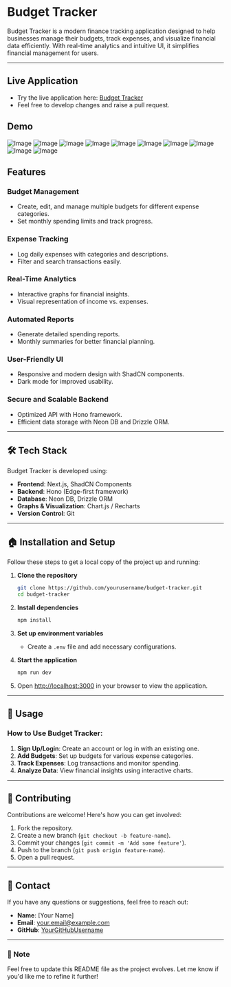 # Budget Tracker  

Budget Tracker is a modern finance tracking application designed to help businesses manage their budgets, track expenses, and visualize financial data efficiently. With real-time analytics and intuitive UI, it simplifies financial management for users.  

---  
## Live Application  
- Try the live application here: [Budget Tracker](https://spendr-eosin.vercel.app/)  
- Feel free to develop changes and raise a pull request.  

## Demo  
![Image](https://github.com/user-attachments/assets/e376aa42-80c3-4ba3-a1f5-e102f8fe4b50)
![Image](https://github.com/user-attachments/assets/41949f3b-8ea7-4638-9104-e6f1cd40528c)
![Image](https://github.com/user-attachments/assets/8bcb30e5-e478-4182-b9e2-c58c2650e0a6)
![Image](https://github.com/user-attachments/assets/5eb075cb-328f-4b16-8159-12247d0012a9)
![Image](https://github.com/user-attachments/assets/0e957b80-2e76-4c44-8964-771696cb1384)
![Image](https://github.com/user-attachments/assets/698e2d1d-289e-4c48-b7ea-8381a9ba1f4d)
![Image](https://github.com/user-attachments/assets/ada0dcfa-4e17-4d91-a96d-a87db2733fa3)
![Image](https://github.com/user-attachments/assets/2f193fa4-a1e7-4ac5-a63f-6ef56d9947ce)
![Image](https://github.com/user-attachments/assets/61209cd6-b227-48bc-ac38-c1b82a04505f)
![Image](https://github.com/user-attachments/assets/b98aafa4-7930-44a7-9aab-e933b777c893)

## Features  

### **Budget Management**  
- Create, edit, and manage multiple budgets for different expense categories.  
- Set monthly spending limits and track progress.  

### **Expense Tracking**  
- Log daily expenses with categories and descriptions.  
- Filter and search transactions easily.  

### **Real-Time Analytics**  
- Interactive graphs for financial insights.  
- Visual representation of income vs. expenses.  

### **Automated Reports**  
- Generate detailed spending reports.  
- Monthly summaries for better financial planning.  

### **User-Friendly UI**  
- Responsive and modern design with ShadCN components.  
- Dark mode for improved usability.  

### **Secure and Scalable Backend**  
- Optimized API with Hono framework.  
- Efficient data storage with Neon DB and Drizzle ORM.  

---  
## 🛠️ Tech Stack  

Budget Tracker is developed using:  

- **Frontend**: Next.js, ShadCN Components  
- **Backend**: Hono (Edge-first framework)  
- **Database**: Neon DB, Drizzle ORM  
- **Graphs & Visualization**: Chart.js / Recharts  
- **Version Control**: Git  

---  
## 🏠 Installation and Setup  

Follow these steps to get a local copy of the project up and running:  

1. **Clone the repository**  
   ```bash  
   git clone https://github.com/yourusername/budget-tracker.git  
   cd budget-tracker  
   ```  

2. **Install dependencies**  
   ```bash  
   npm install  
   ```  

3. **Set up environment variables**  
   - Create a `.env` file and add necessary configurations.  

4. **Start the application**  
   ```bash  
   npm run dev  
   ```  

5. Open [http://localhost:3000](http://localhost:3000) in your browser to view the application.  

---  
## 🌟 Usage  

### How to Use Budget Tracker:  
1. **Sign Up/Login**: Create an account or log in with an existing one.  
2. **Add Budgets**: Set up budgets for various expense categories.  
3. **Track Expenses**: Log transactions and monitor spending.  
4. **Analyze Data**: View financial insights using interactive charts.  

---  
## 🤝 Contributing  

Contributions are welcome! Here's how you can get involved:  

1. Fork the repository.  
2. Create a new branch (`git checkout -b feature-name`).  
3. Commit your changes (`git commit -m 'Add some feature'`).  
4. Push to the branch (`git push origin feature-name`).  
5. Open a pull request.  

---  
## 📧 Contact  

If you have any questions or suggestions, feel free to reach out:  
- **Name**: [Your Name]  
- **Email**: [your.email@example.com](mailto:your.email@example.com)  
- **GitHub**: [YourGitHubUsername](https://github.com/YourGitHubUsername)  

---  

### 📌 Note  

Feel free to update this README file as the project evolves. Let me know if you'd like me to refine it further!  

